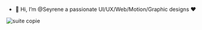 - 👋 Hi, I’m @Seyrene a passionate UI/UX/Web/Motion/Graphic designs ❤️

![suite copie](https://user-images.githubusercontent.com/105160060/202243698-69011a97-b5ba-46cc-bd9a-6e3702fdb345.png)
